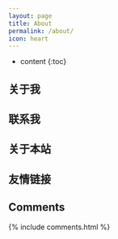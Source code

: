 ```yaml
---
layout: page
title: About
permalink: /about/
icon: heart
---
```


* content
  {:toc}

## 关于我



## 联系我



## 关于本站



## 友情链接



## Comments

{% include comments.html %}
